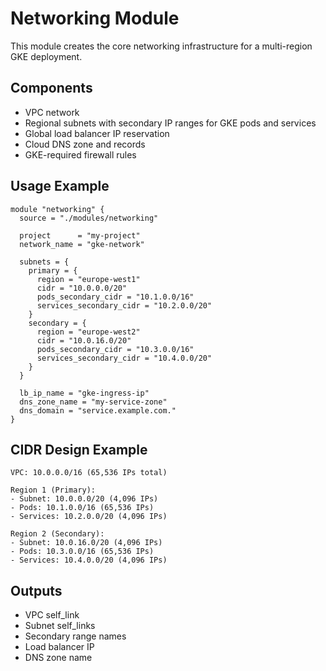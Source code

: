 # Networking Module

This module creates the core networking infrastructure for a multi-region GKE deployment.

## Components
- VPC network
- Regional subnets with secondary IP ranges for GKE pods and services
- Global load balancer IP reservation
- Cloud DNS zone and records
- GKE-required firewall rules

## Usage Example
```hcl
module "networking" {
  source = "./modules/networking"
  
  project      = "my-project"
  network_name = "gke-network"
  
  subnets = {
    primary = {
      region = "europe-west1"
      cidr = "10.0.0.0/20"
      pods_secondary_cidr = "10.1.0.0/16"
      services_secondary_cidr = "10.2.0.0/20"
    }
    secondary = {
      region = "europe-west2" 
      cidr = "10.0.16.0/20"
      pods_secondary_cidr = "10.3.0.0/16"
      services_secondary_cidr = "10.4.0.0/20"
    }
  }

  lb_ip_name = "gke-ingress-ip"
  dns_zone_name = "my-service-zone"
  dns_domain = "service.example.com."
}
```

## CIDR Design Example
```
VPC: 10.0.0.0/16 (65,536 IPs total)

Region 1 (Primary):
- Subnet: 10.0.0.0/20 (4,096 IPs)
- Pods: 10.1.0.0/16 (65,536 IPs) 
- Services: 10.2.0.0/20 (4,096 IPs)

Region 2 (Secondary):
- Subnet: 10.0.16.0/20 (4,096 IPs)
- Pods: 10.3.0.0/16 (65,536 IPs)
- Services: 10.4.0.0/20 (4,096 IPs)
```

## Outputs
- VPC self_link
- Subnet self_links
- Secondary range names
- Load balancer IP
- DNS zone name
